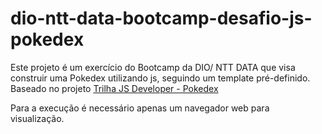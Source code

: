 # dio-ntt-data-bootcamp-desafio-js-pokedex
Este projeto é um exercício do Bootcamp da DIO/ NTT DATA que visa construir uma Pokedex utilizando js, seguindo um template pré-definido. Baseado no projeto [Trilha JS Developer - Pokedex](https://github.com/digitalinnovationone/js-developer-pokedex)

Para a execução é necessário apenas um navegador web para visualização.
